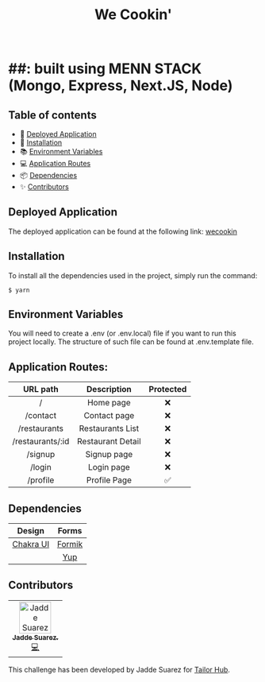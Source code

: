 <h1 align="center">We Cookin'</h1>
<br />

# ##: built using MENN STACK (Mongo, Express, Next.JS, Node)

## Table of contents

- 🚀 [Deployed Application](#deployed-application)
- 📖 [Installation](#installation)
- 📚 [Environment Variables](#environment-variables)
- 💻 [Application Routes](#application-routes)
- 📦 [Dependencies](#dependencies)
- ✨ [Contributors](#contributors)

## Deployed Application

The deployed application can be found at the following link: [wecookin](https://wecookin.vercel.app/)

## Installation

To install all the dependencies used in the project, simply run the command:

```
$ yarn
```

## Environment Variables

You will need to create a .env (or .env.local) file if you want to run this project locally. The structure of such file can be found at .env.template file.

## Application Routes:

|     URL path     |    Description    | Protected |
| :--------------: | :---------------: | :-------: |
|        /         |     Home page     |    ❌     |
|     /contact     |   Contact page    |    ❌     |
|   /restaurants   | Restaurants List  |    ❌     |
| /restaurants/:id | Restaurant Detail |    ❌     |
|     /signup      |    Signup page    |    ❌     |
|      /login      |    Login page     |    ❌     |
|     /profile     |   Profile Page    |    ✅     |

## Dependencies

|               Design                |                     Forms                      |
| :---------------------------------: | :--------------------------------------------: |
| [Chakra UI](https://chakra-ui.com/) | [Formik](https://www.npmjs.com/package/formik) |
|                                     |    [Yup](https://www.npmjs.com/package/yup)    |

## Contributors

<table>
  <tbody>
    <tr>
      <td align="center"><a href="https://github.com/jaddesuarez"><img src="https://avatars.githubusercontent.com/u/114647907?v=4" width="64px;" alt="Jadde Suarez"/><br /><sub><b>Jadde Suarez.</b></sub></a><br /><a href="https://www.linkedin.com/in/jaddesuarez/" title="Code">💻</a></td>
    </tr>
  </tbody>
</table>

This challenge has been developed by Jadde Suarez for [Tailor Hub](https://github.com/TailorHub-Mad/TailorChallenge/blob/master/instructions.md).
